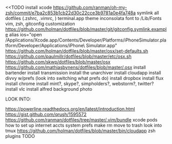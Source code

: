 <<TODO
install xcode
https://github.com/ranman/oh-my-zsh/commit/e7ba2c853b1cb22d30c22cce3b9781a0e4fa748a
symlink all dotfiles (.zshrc, .vimrc, )
terminal.app theme
inconsolata font to /Lib/Fonts
vim, zsh, gitconfig customization https://github.com/holman/dotfiles/blob/master/git/gitconfig.symlink.example
alias ios="open /Applications/Xcode.app/Contents/Developer/Platforms/iPhoneSimulator.platform/Developer/Applications/iPhone\ Simulator.app"
https://github.com/holman/dotfiles/blob/master/osx/set-defaults.sh https://github.com/paulmillr/dotfiles/blob/master/etc/osx.sh https://github.com/skwp/dotfiles/blob/master/osx https://github.com/mathiasbynens/dotfiles/blob/master/.osx
install bartender
install transmission
install the unarchiver
install cloudapp
install divvy w/prefs (look into switching what prefs do)
install dropbox
install flux
install chrome
install mint?, skype?, simpholders?, webstorm?, twitter?
install vlc
install alfred
background photo





LOOK INTO:

https://powerline.readthedocs.org/en/latest/introduction.html https://gist.github.com/qrush/1595572 https://github.com/ranman/dotfiles/tree/master/.vim/bundle
xcode pods
how to set up internet accts system prefs
make rm move to trash
look into tmux
https://github.com/holman/dotfiles/blob/master/bin/cloudapp
zsh plugins
TODO